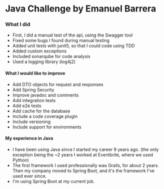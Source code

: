 # Java Challenge by Emanuel Barrera

### What I did

- First, I did a manual test of the api, using the Swagger tool
- Fixed some bugs I found during manual testing
- Added unit tests with junit5, so that I could code using TDD
- Added custom exceptions
- Included sonarqube for code analysis
- Used a logging library (log4j2)

#### What I would like to improve

- Add DTO objects for request and responses
- Add Spring Security
- Improve javadoc and comments
- Add integration tests
- Add e2e tests
- Add cache for the database
- Include a code coverage plugin
- Include versioning
- Include support for environments

#### My experience in Java

- I have been using Java since I started my career 9 years ago. (the only exception being the ~2 years I worked at Eventbrite, where we used Python)
- The first framework I used professionally was Grails, for about 2 years. Then my company moved to Spring Boot, and it's the framework I've used ever since.
- I'm using Spring Boot at my current job.
